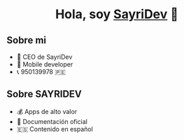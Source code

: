 <div align="center">
<h1 align="center">Hola, soy <a href="https://sayridev.com">SayriDev</a> 👋</h1>
</div>

## Sobre mi

- 🏢 CEO de SayriDev
- 📲 Mobile developer
- 📞 950139978 🇵🇪

## Sobre SAYRIDEV

- 💰 Apps de alto valor
- 📰 Documentación oficial
- 🇪🇸 Contenido en español
